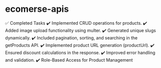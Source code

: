 # ecomerse-apis
✅ Completed Tasks
✔️ Implemented CRUD operations for products.
✔️ Added image upload functionality using multer.
✔️ Generated unique slugs dynamically.
✔️ Included pagination, sorting, and searching in the getProducts API.
✔️ Implemented product URL generation (productUrl).
✔️ Ensured discount calculations in the response.
✔️ Improved error handling and validation.
✔️ Role-Based Access for Product Management
